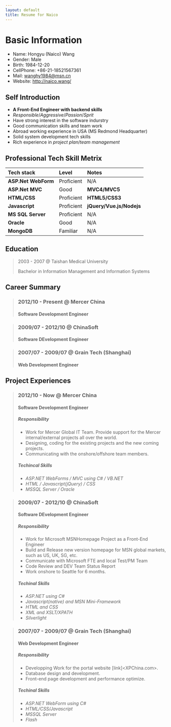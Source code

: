 ```yaml
---
layout: default
title: Resume for Naico
---
```

# Basic Information

* Name: Hongyu (Naico) Wang
* Gender: Male
* Birth: 1984-12-20
* CellPhone: +86-21-18521567361
* Mail: <wanghy1984@msn.cn>
* Website: <http://naico.wang/>

## Self Introduction

* **A Front-End Engineer with backend skills**
* _Responsible_/_Aggressive_/_Passion_/_Sprit_
* Have strong interest in the software indurstry
* Good communication skills and team work
* Abroad working experience in USA (MS Redmond Headquarter)
* Solid system development tech skills
* Rich experience in _project plan_/_team management_

## Professional Tech Skill Metrix

| Tech stack             | Level         | Notes                    |
|:-----------------------|:--------------|:-------------------------|
| **ASP.Net WebForm**    | Proficient    | N/A                      |
| **ASP.Net MVC**        | Good          | **MVC4/MVC5**            |
| **HTML/CSS**           | Proficient    | **HTML5/CSS3**           |
| **Javascript**         | Proficient    | **jQuery/Vue.js/Nodejs** |
| **MS SQL Server**      | Proficient    | N/A                      |
| **Oracle**             | Good          | N/A                      |
| **MongoDB**            | Familiar      | N/A                      |

## Education

> 2003 - 2007 @ Taishan Medical University
>
> Bachelor in Information Management and Information Systems

## Career Summary

> ### 2012/10 - Present  @ Mercer China
>
> #### Software Development Engineer

> ### 2009/07 - 2012/10 @ ChinaSoft
>
> #### Software DEvelopment Engineer

> ### 2007/07 - 2009/07 @ Grain Tech (Shanghai)
>
> #### Web Development Engineer

## Project Experiences

> ### 2012/10 - Now  @ Mercer China
>
> #### Software Development Engineer
>
> ##### Responsibility
>
> * Work for Mercer Global IT Team. Provide support for the Mercer internal/external projects all over the world.
> * Designing, coding for the existing projects and the new coming projects.
> * Communicating with the onshore/offshore team members.
>
> ##### Techincal Skills
>
> * _ASP.NET WebForms / MVC using C# / VB.NET_
> * _HTML / Javascript(jQuery) / CSS_
> * _MSSQL Server / Oracle_

> ### 2009/07 - 2012/10 @ ChinaSoft
>
> #### Software DEvelopment Engineer
>
> ##### Responsibility
>
> * Work for Microsoft MSNHomepage Project as a Front-End Engineer
> * Build and Release new version homepage for MSN global markets, such as US, UK, SG, etc.
> * Communicate with Microsoft FTE and local Test/PM Team
> * Code Review and DEV Team Status Report
> * Work onshore to Seattle for 6 months.
>
> ##### Techinal Skills
> * _ASP.NET using C#_
> * _Javascript(native) and MSN Mini-Framework_
> * _HTML and CSS_
> * _XML and XSLT/XPATH_
> * _Silverlight_

> ### 2007/07 - 2009/07 @ Grain Tech (Shanghai)
>
> #### Web Development Engineer
>
> ##### Responsibility
>
> * Developping Work for the portal website [link]<XPChina.com>.
> * Database design and development.
> * Front-end page development and performance optimize.
>
> ##### Techinal Skills
>
> * _ASP.NET WebForm using C#_
> * _HTML/CSS/Javascript_
> * _MSSQL Server_
> * _Flash_
